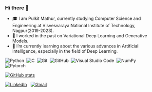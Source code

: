 ### Hi there 👋

<!--
**mathurpulkit/mathurpulkit** is a ✨ _special_ ✨ repository because its `README.md` (this file) appears on your GitHub profile.
-->
- 🎓 I am Pulkit Mathur, currently studying Computer Science and Engineering at Visvesvaraya National Institute of Technology, Nagpur(2019-2023).
- 🔭 I worked in the past on Variational Deep Learning and Generative Models.
- 🌱 I’m currently learning about the various advances in Artificial Intelligence, especially in the field of Deep Learning.

![Python](https://img.shields.io/badge/-Python-05122A?style=flat&logo=python)&nbsp;
![C](https://img.shields.io/badge/-C-05122A?style=flat&logo=C&logoColor=A8B9CC)&nbsp;
![Git](https://img.shields.io/badge/Git-F05032?style=flat&logo=git&logoColor=white)&nbsp;
![GitHub](https://img.shields.io/badge/-GitHub-05122A?style=flat&logo=github)&nbsp;
![Visual Studio Code](https://img.shields.io/badge/-Visual%20Studio%20Code-05122A?style=flat&logo=visual-studio-code&logoColor=007ACC)&nbsp;
![NumPy](https://img.shields.io/badge/NumPy%20-%2305122A.svg?&style=flat&logo=numpy&logoColor=white)&nbsp;
![Pytorch](https://img.shields.io/badge/Pytorch%20-%2305122A.svg?&style=flat&logo=pytorch&logoColor=white)&nbsp;

[![GitHub stats](https://github-readme-stats.vercel.app/api?username=mathurpulkit)](https://github.com/mathurpulkit/github-readme-stats)

<a href="https://www.linkedin.com/in/pulkit-mathur"><img alt="LinkedIn" src="https://img.shields.io/badge/linkedin%20-%230077B5.svg?&style=flat&logo=linkedin&logoColor=white"/></a> &nbsp;
<a href="mailto:pmathur2001@gmail.com"><img alt="Gmail" src="https://img.shields.io/badge/Gmail-D14836?style=flat&logo=gmail&logoColor=white" /></a> &nbsp;
